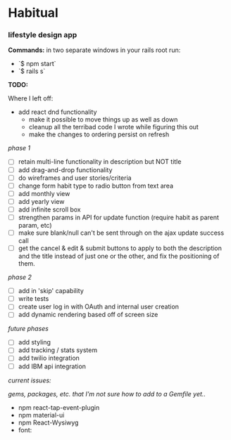 # Habitual
### lifestyle design app

**Commands:**
in two separate windows in your rails root run:
<ul>
  <li>`$ npm start`</li>
  <li>`$ rails s`</li>
</ul>

**TODO:**

Where I left off:
- add react dnd functionality
  - make it possible to move things up as well as down
  - cleanup all the terribad code I wrote while figuring this out
  - make the changes to ordering persist on refresh


_phase 1_
- [ ] retain multi-line functionality in description but NOT title
- [ ] add drag-and-drop functionality
- [ ] do wireframes and user stories/criteria
- [ ] change form habit type to radio button from text area
- [ ] add monthly view
- [ ] add yearly view
- [ ] add infinite scroll box
- [ ] strengthen params in API for update function (require habit as parent param, etc)
- [ ] make sure blank/null can't be sent through on the ajax update success call
- [ ] get the cancel & edit & submit buttons to apply to both the description and the title instead of just one or the other, and fix the positioning of them.

_phase 2_
- [ ] add in 'skip' capability
- [ ] write tests
- [ ] create user log in with OAuth and internal user creation
- [ ] add dynamic rendering based off of screen size

_future phases_
- [ ] add styling
- [ ] add tracking / stats system
- [ ] add twilio integration
- [ ] add IBM api integration

*current issues:*


*gems, packages, etc. that I'm not sure how to add to a Gemfile yet..*

<ul>
<li>npm react-tap-event-plugin</li>
<li>npm material-ui</li>
<li>npm React-Wysiwyg</li>
<li>
font: <link href='https://fonts.googleapis.com/css?family=Roboto:400,300,500' rel='stylesheet' type='text/css'>
</li>
</ul>
